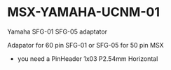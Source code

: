 # MSX-YAMAHA-UCNM-01
Yamaha SFG-01 SFG-05 adaptator

Adapator for 60 pin SFG-01 or SFG-05 for 50 pin MSX

* you need a PinHeader 1x03 P2.54mm Horizontal

